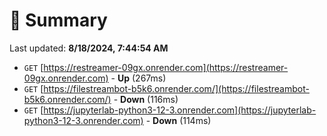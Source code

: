 # 📖 Summary
Last updated: **8/18/2024, 7:44:54 AM**

- `GET` [https://restreamer-09gx.onrender.com](https://restreamer-09gx.onrender.com) - **Up** (267ms)
- `GET` [https://filestreambot-b5k6.onrender.com/](https://filestreambot-b5k6.onrender.com/) - **Down** (116ms)
- `GET` [https://jupyterlab-python3-12-3.onrender.com](https://jupyterlab-python3-12-3.onrender.com) - **Down** (114ms)
